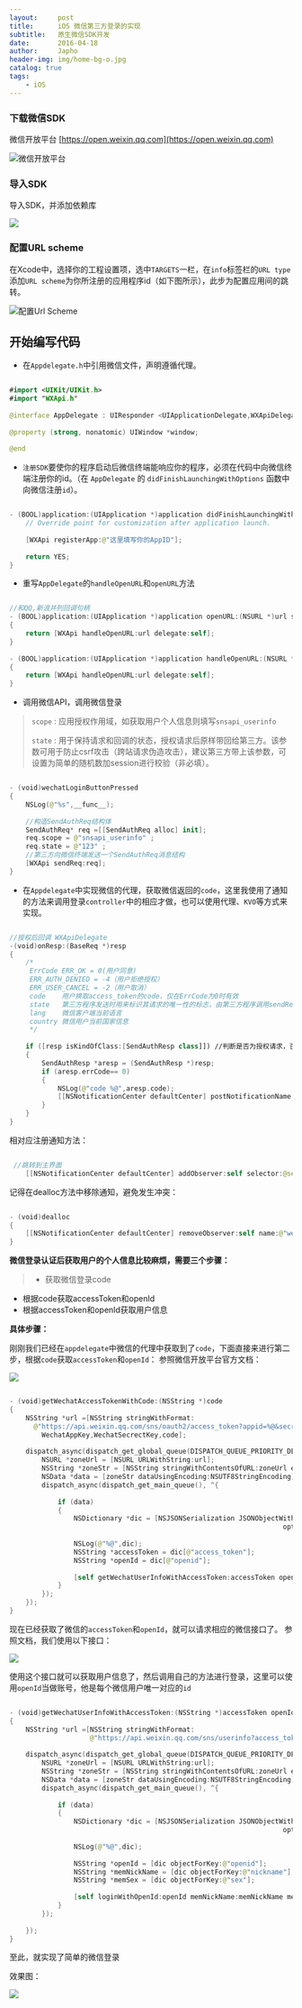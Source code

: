 ```yaml
---
layout:     post
title:      iOS 微信第三方登录的实现 
subtitle:   原生微信SDK开发
date:       2016-04-18
author:     Japho
header-img: img/home-bg-o.jpg
catalog: true
tags:
    - iOS
---
```


### 下载微信SDK

微信开放平台 [https://open.weixin.qq.com](https://open.weixin.qq.com)

![微信开放平台](http://upload-images.jianshu.io/upload_images/1269906-03c3fafce683fa65.png?imageMogr2/auto-orient/strip%7CimageView2/2/w/1240)

### 导入SDK

导入SDK，并添加依赖库

![](http://upload-images.jianshu.io/upload_images/1269906-4e5a0e9baf265421.png?imageMogr2/auto-orient/strip%7CimageView2/2/w/1240)

### 配置URL scheme

在Xcode中，选择你的工程设置项，选中`TARGETS`一栏，在`info`标签栏的`URL type`添加`URL scheme`为你所注册的应用程序id（如下图所示），此步为配置应用间的跳转。

![配置Url Scheme](http://upload-images.jianshu.io/upload_images/1269906-c20b3c9b67a92432.png?imageMogr2/auto-orient/strip%7CimageView2/2/w/1240)

## 开始编写代码

- 在`Appdelegate.h`中引用微信文件，声明遵循代理。

```swift

#import <UIKit/UIKit.h>  
#import "WXApi.h"  
  
@interface AppDelegate : UIResponder <UIApplicationDelegate,WXApiDelegate>  
  
@property (strong, nonatomic) UIWindow *window;  
  
@end   


```

- `注册SDK`要使你的程序启动后微信终端能响应你的程序，必须在代码中向微信终端注册你的id。（在 `AppDelegate` 的 `didFinishLaunchingWithOptions` 函数中向微信注册`id`）。


```swift

- (BOOL)application:(UIApplication *)application didFinishLaunchingWithOptions:(NSDictionary *)launchOptions {  
    // Override point for customization after application launch.  
      
    [WXApi registerApp:@"这里填写你的AppID"];  
      
    return YES;  
}  


```

- 重写`AppDelegate`的`handleOpenURL`和`openURL`方法


```swift

//和QQ,新浪并列回调句柄  
- (BOOL)application:(UIApplication *)application openURL:(NSURL *)url sourceApplication:(NSString *)sourceApplication annotation:(id)annotation  
{  
    return [WXApi handleOpenURL:url delegate:self];  
}  
  
- (BOOL)application:(UIApplication *)application handleOpenURL:(NSURL *)url  
{  
    return [WXApi handleOpenURL:url delegate:self];  
}  


```

- 调用微信API，调用微信登录

>`scope` : 应用授权作用域，如获取用户个人信息则填写`snsapi_userinfo`
>
>`state` : 用于保持请求和回调的状态，授权请求后原样带回给第三方。该参数可用于防止csrf攻击（跨站请求伪造攻击），建议第三方带上该参数，可设置为简单的随机数加session进行校验（非必填）。

```swift

- (void)wechatLoginButtonPressed  
{  
    NSLog(@"%s",__func__);  
      
    //构造SendAuthReq结构体  
    SendAuthReq* req =[[SendAuthReq alloc] init];  
    req.scope = @"snsapi_userinfo" ;  
    req.state = @"123" ;  
    //第三方向微信终端发送一个SendAuthReq消息结构  
    [WXApi sendReq:req];  
}  

```

- 在`Appdelegate`中实现微信的代理，获取微信返回的`code`，这里我使用了通知的方法来调用登录`controller`中的相应才做，也可以使用代理、`KVO`等方式来实现。

```swift

//授权后回调 WXApiDelegate  
-(void)onResp:(BaseReq *)resp  
{  
    /* 
     ErrCode ERR_OK = 0(用户同意) 
     ERR_AUTH_DENIED = -4（用户拒绝授权） 
     ERR_USER_CANCEL = -2（用户取消） 
     code    用户换取access_token的code，仅在ErrCode为0时有效 
     state   第三方程序发送时用来标识其请求的唯一性的标志，由第三方程序调用sendReq时传入，由微信终端回传，state字符串长度不能超过1K 
     lang    微信客户端当前语言 
     country 微信用户当前国家信息 
     */  
  
    if ([resp isKindOfClass:[SendAuthResp class]]) //判断是否为授权请求，否则与微信支付等功能发生冲突  
    {  
        SendAuthResp *aresp = (SendAuthResp *)resp;  
        if (aresp.errCode== 0)  
        {  
            NSLog(@"code %@",aresp.code);  
            [[NSNotificationCenter defaultCenter] postNotificationName:@"wechatDidLoginNotification" object:self userInfo:@{@"code":aresp.code}];  
        }  
    }  
}  


```

相对应注册通知方法：

```swift

 //跳转到主界面
    [[NSNotificationCenter defaultCenter] addObserver:self selector:@selector(wechatDidLoginNotification:) name:@"wechatDidLoginNotification" object:nil];


```

记得在dealloc方法中移除通知，避免发生冲突：


```swift

- (void)dealloc  
{  
    [[NSNotificationCenter defaultCenter] removeObserver:self name:@"wechatDidLoginNotification" object:nil];  
}  


```

**微信登录认证后获取用户的个人信息比较麻烦，需要三个步骤：**

>- 获取微信登录code
- 根据code获取accessToken和openId
- 根据accessToken和openId获取用户信息

**具体步骤：**

刚刚我们已经在`appdelegate`中微信的代理中获取到了`code`，下面直接来进行第二步，根据`code`获取`accessToken`和`openId`：
参照微信开放平台官方文档：

![](http://upload-images.jianshu.io/upload_images/1269906-afc238a8d21aac3e.png?imageMogr2/auto-orient/strip%7CimageView2/2/w/1240)

```swift

- (void)getWechatAccessTokenWithCode:(NSString *)code  
{  
    NSString *url =[NSString stringWithFormat:  
      @"https://api.weixin.qq.com/sns/oauth2/access_token?appid=%@&secret=%@&code=%@&grant_type=authorization_code",  
        WechatAppKey,WechatSecrectKey,code];  
      
    dispatch_async(dispatch_get_global_queue(DISPATCH_QUEUE_PRIORITY_DEFAULT, 0), ^{  
        NSURL *zoneUrl = [NSURL URLWithString:url];  
        NSString *zoneStr = [NSString stringWithContentsOfURL:zoneUrl encoding:NSUTF8StringEncoding error:nil];  
        NSData *data = [zoneStr dataUsingEncoding:NSUTF8StringEncoding];  
        dispatch_async(dispatch_get_main_queue(), ^{  
              
            if (data)  
            {  
                NSDictionary *dic = [NSJSONSerialization JSONObjectWithData:data   
                                                                    options:NSJSONReadingMutableContainers error:nil];  
                  
                NSLog(@"%@",dic);  
                NSString *accessToken = dic[@"access_token"];  
                NSString *openId = dic[@"openid"];  
                  
                [self getWechatUserInfoWithAccessToken:accessToken openId:openId];  
            }  
        });  
    });  
}  


```

现在已经获取了微信的`accessToken`和`openId`，就可以请求相应的微信接口了。
参照文档，我们使用以下接口：

![](http://upload-images.jianshu.io/upload_images/1269906-4350c96c94ce8487.png?imageMogr2/auto-orient/strip%7CimageView2/2/w/1240)

使用这个接口就可以获取用户信息了，然后调用自己的方法进行登录，这里可以使用`openId`当做账号，他是每个微信用户唯一对应的`id`

```swift

- (void)getWechatUserInfoWithAccessToken:(NSString *)accessToken openId:(NSString *)openId  
{  
    NSString *url =[NSString stringWithFormat:  
                    @"https://api.weixin.qq.com/sns/userinfo?access_token=%@&openid=%@",accessToken,openId];  
      
    dispatch_async(dispatch_get_global_queue(DISPATCH_QUEUE_PRIORITY_DEFAULT, 0), ^{  
        NSURL *zoneUrl = [NSURL URLWithString:url];  
        NSString *zoneStr = [NSString stringWithContentsOfURL:zoneUrl encoding:NSUTF8StringEncoding error:nil];  
        NSData *data = [zoneStr dataUsingEncoding:NSUTF8StringEncoding];  
        dispatch_async(dispatch_get_main_queue(), ^{  
              
            if (data)  
            {  
                NSDictionary *dic = [NSJSONSerialization JSONObjectWithData:data   
                                                                    options:NSJSONReadingMutableContainers error:nil];  
                  
                NSLog(@"%@",dic);  
                  
                NSString *openId = [dic objectForKey:@"openid"];  
                NSString *memNickName = [dic objectForKey:@"nickname"];  
                NSString *memSex = [dic objectForKey:@"sex"];  
                  
                [self loginWithOpenId:openId memNickName:memNickName memSex:memSex];  
            }  
        });  
          
    });  
} 


```

至此，就实现了简单的微信登录

效果图：

![](http://upload-images.jianshu.io/upload_images/1269906-7adef59824ff8291.png?imageMogr2/auto-orient/strip%7CimageView2/2/w/1240)
